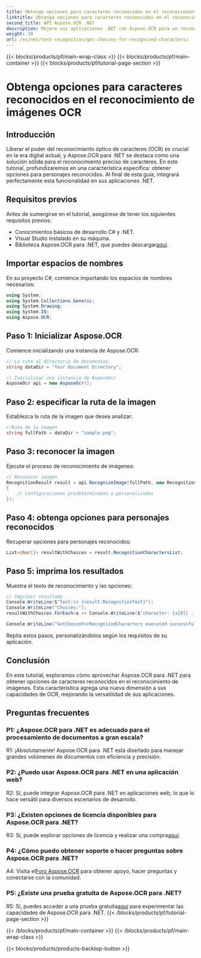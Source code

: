 ```yaml
---
title: Obtenga opciones para caracteres reconocidos en el reconocimiento de imágenes OCR
linktitle: Obtenga opciones para caracteres reconocidos en el reconocimiento de imágenes OCR
second_title: API Aspose.OCR .NET
description: Mejore sus aplicaciones .NET con Aspose.OCR para un reconocimiento preciso de caracteres. Siga nuestra guía paso a paso para recuperar opciones de caracteres reconocidos en el reconocimiento de imágenes.
weight: 10
url: /es/net/text-recognition/get-choices-for-recognized-characters/
---
```


{{< blocks/products/pf/main-wrap-class >}}
{{< blocks/products/pf/main-container >}}
{{< blocks/products/pf/tutorial-page-section >}}

# Obtenga opciones para caracteres reconocidos en el reconocimiento de imágenes OCR

## Introducción

Liberar el poder del reconocimiento óptico de caracteres (OCR) es crucial en la era digital actual, y Aspose.OCR para .NET se destaca como una solución sólida para el reconocimiento preciso de caracteres. En este tutorial, profundizaremos en una característica específica: obtener opciones para personajes reconocidos. Al final de esta guía, integrará perfectamente esta funcionalidad en sus aplicaciones .NET.

## Requisitos previos

Antes de sumergirse en el tutorial, asegúrese de tener los siguientes requisitos previos:

- Conocimientos básicos de desarrollo C# y .NET.
- Visual Studio instalado en su máquina.
-  Biblioteca Aspose.OCR para .NET, que puedes descargar[aquí](https://releases.aspose.com/ocr/net/).

## Importar espacios de nombres

En su proyecto C#, comience importando los espacios de nombres necesarios:

```csharp
using System;
using System.Collections.Generic;
using System.Drawing;
using System.IO;
using Aspose.OCR;
```

## Paso 1: Inicializar Aspose.OCR

Comience inicializando una instancia de Aspose.OCR:

```csharp
// La ruta al directorio de documentos.
string dataDir = "Your Document Directory";

// Inicializar una instancia de AsposeOcr
AsposeOcr api = new AsposeOcr();
```

## Paso 2: especificar la ruta de la imagen

Establezca la ruta de la imagen que desea analizar:

```csharp
//Ruta de la imagen
string fullPath = dataDir + "sample.png";
```

## Paso 3: reconocer la imagen

Ejecute el proceso de reconocimiento de imágenes:

```csharp
// Reconocer imagen
RecognitionResult result = api.RecognizeImage(fullPath, new RecognitionSettings
{
    // Configuraciones predeterminadas o personalizadas
});
```

## Paso 4: obtenga opciones para personajes reconocidos

Recuperar opciones para personajes reconocidos:

```csharp
List<char[]> resultWithChoices = result.RecognitionCharactersList;
```

## Paso 5: imprima los resultados

Muestra el texto de reconocimiento y las opciones:

```csharp
// Imprimir resultado
Console.WriteLine($"Text:\n {result.RecognitionText}");
Console.WriteLine("Choices:");
resultWithChoices.ForEach(a => Console.WriteLine($"character: {a[0]} . Choices: {a[1]} {a[2]} {a[3]} {a[4]}"));

Console.WriteLine("GetChoiceForRecognizedCharacters executed successfully");
```

Repita estos pasos, personalizándolos según los requisitos de su aplicación.

## Conclusión

En este tutorial, exploramos cómo aprovechar Aspose.OCR para .NET para obtener opciones de caracteres reconocidos en el reconocimiento de imágenes. Esta característica agrega una nueva dimensión a sus capacidades de OCR, mejorando la versatilidad de sus aplicaciones.

## Preguntas frecuentes

### P1: ¿Aspose.OCR para .NET es adecuado para el procesamiento de documentos a gran escala?

R1: ¡Absolutamente! Aspose.OCR para .NET está diseñado para manejar grandes volúmenes de documentos con eficiencia y precisión.

### P2: ¿Puedo usar Aspose.OCR para .NET en una aplicación web?

R2: Sí, puede integrar Aspose.OCR para .NET en aplicaciones web, lo que lo hace versátil para diversos escenarios de desarrollo.

### P3: ¿Existen opciones de licencia disponibles para Aspose.OCR para .NET?

 R3: Sí, puede explorar opciones de licencia y realizar una compra[aquí](https://purchase.aspose.com/buy).

### P4: ¿Cómo puedo obtener soporte o hacer preguntas sobre Aspose.OCR para .NET?

 A4: Visita el[Foro Aspose.OCR](https://forum.aspose.com/c/ocr/16) para obtener apoyo, hacer preguntas y conectarse con la comunidad.

### P5: ¿Existe una prueba gratuita de Aspose.OCR para .NET?

 R5: Sí, puedes acceder a una prueba gratuita[aquí](https://releases.aspose.com/) para experimentar las capacidades de Aspose.OCR para .NET.
{{< /blocks/products/pf/tutorial-page-section >}}

{{< /blocks/products/pf/main-container >}}
{{< /blocks/products/pf/main-wrap-class >}}

{{< blocks/products/products-backtop-button >}}
